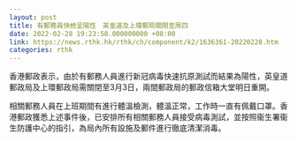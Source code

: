 ```yaml
---
layout: post
title: 有郵務員快檢呈陽性　英皇道及上環郵局關閉至周四
date: 2022-02-28 19:23:58.000000000 +08:00
link: https://news.rthk.hk/rthk/ch/component/k2/1636361-20220228.htm
categories: rthk
---
```


香港郵政表示，由於有郵務人員進行新冠病毒快速抗原測試而結果為陽性，英皇道郵政局及上環郵政局需關閉至3月3日，兩間郵政局的郵政信箱大堂明日重開。

相關郵務人員在上班期間有進行體溫檢測，體溫正常，工作時一直有佩戴口罩。香港郵政獲悉上述事件後，已安排所有相關郵務人員接受病毒測試，並按照衞生署衞生防護中心的指引，為局內所有設施及郵件進行徹底清潔消毒。

